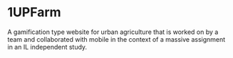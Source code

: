 # 1UPFarm
A gamification type website for urban agriculture that is worked on by a team and collaborated with mobile in the context of a massive assignment in an IL independent study.
